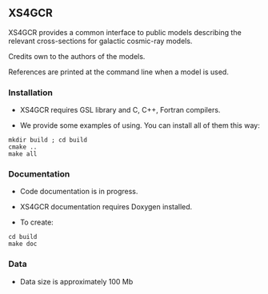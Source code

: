 ## XS4GCR

XS4GCR provides a common interface to public models describing the relevant cross-sections for galactic cosmic-ray models.

Credits own to the authors of the models. 

References are printed at the command line when a model is used.

### Installation

- XS4GCR requires GSL library and C, C++, Fortran compilers. 

- We provide some examples of using. You can install all of them this way:
```
mkdir build ; cd build 
cmake .. 
make all 
```

### Documentation

- Code documentation is in progress. 

- XS4GCR documentation requires Doxygen installed.

- To create:
```
cd build
make doc
```

### Data

- Data size is approximately 100 Mb

